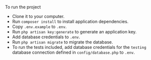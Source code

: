  

 
 To run the project

- Clone it to your computer.
- Run `composer install` to install application dependencies.
- Copy `.env.example` to `.env`.
- Run `php artisan key:generate` to generate an application key.
- Add database credentials to `.env`.
- Run `php artisan migrate` to migrate the database.
- To run the tests included, add database credentials for the `testing` database connection defined in `config/database.php` to `.env`.

